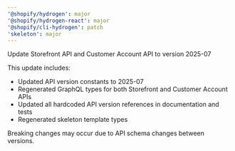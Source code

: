 ```yaml
---
'@shopify/hydrogen': major
'@shopify/hydrogen-react': major
'@shopify/cli-hydrogen': patch
'skeleton': major
---
```


Update Storefront API and Customer Account API to version 2025-07

This update includes:
- Updated API version constants to 2025-07
- Regenerated GraphQL types for both Storefront and Customer Account APIs
- Updated all hardcoded API version references in documentation and tests
- Regenerated skeleton template types

Breaking changes may occur due to API schema changes between versions.